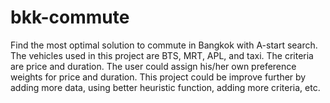 # bkk-commute
Find the most optimal solution to commute in Bangkok with A-start search. The vehicles used in this project are BTS, MRT, APL, and taxi. The criteria are price and duration. The user could assign his/her own preference weights for price and duration. This project could be improve further by adding more data, using better heuristic function, adding more criteria, etc.
